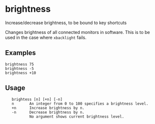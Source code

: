 # brightness
Increase/decrease brightness, to be bound to key shortcuts 

Changes brightness of all connected monitors in software. This is to be used in the case where `xbacklight` fails. 

## Examples
    brightness 75
    brightness -5
    brightness +10

## Usage
       brightess [n] [+n] [-n]
       n       An integer from 0 to 100 specifies a brightness level.
       +n      Increase brightness by n.
       -n      Decrease brightness by n.
               No argument shows current brightness level.

